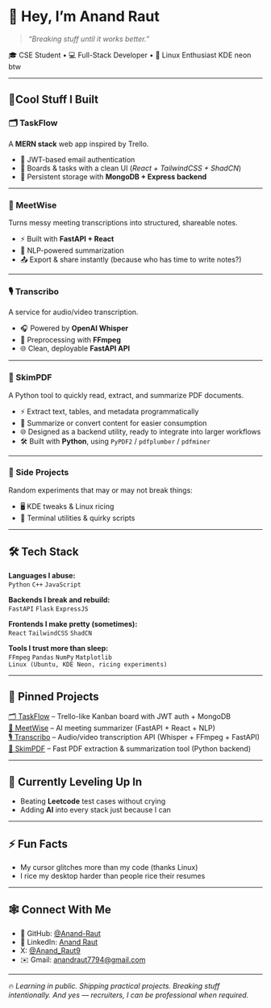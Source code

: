 # 👋 Hey, I’m Anand Raut  

> *“Breaking stuff until it works better.”*  

🎓 CSE Student • 💻 Full-Stack Developer • 🐧 Linux Enthusiast KDE neon btw

---

## 🚀Cool Stuff I Built

### 🗂️ TaskFlow  
A **MERN stack** web app inspired by Trello.  
- 🔐 JWT-based email authentication  
- 📝 Boards & tasks with a clean UI (*React + TailwindCSS + ShadCN*)  
- 💾 Persistent storage with **MongoDB + Express backend**  

---

### 🧠 MeetWise  
Turns messy meeting transcriptions into structured, shareable notes.  
- ⚡ Built with **FastAPI + React**  
- 📝 NLP-powered summarization
- 📤 Export & share instantly (because who has time to write notes?)  

---

### 🎙️ Transcribo  
A service for audio/video transcription.  
- 🎧 Powered by **OpenAI Whisper**  
- 🔄 Preprocessing with **FFmpeg**  
- 🌐 Clean, deployable **FastAPI API**  

---
### 📄 SkimPDF  
A Python tool to quickly read, extract, and summarize PDF documents.  
- ⚡ Extract text, tables, and metadata programmatically  
- 📝 Summarize or convert content for easier consumption  
- 🌐 Designed as a backend utility, ready to integrate into larger workflows  
- 🛠️ Built with **Python**, using `PyPDF2` / `pdfplumber` / `pdfminer`  

---
### 🎯 Side Projects  
Random experiments that may or may not break things:  
- 🖥️ KDE tweaks & Linux ricing  
- 🐧 Terminal utilities & quirky scripts  

---

## 🛠️ Tech Stack  

**Languages I abuse:**  
`Python` `C++` `JavaScript`  

**Backends I break and rebuild:**  
`FastAPI`  `Flask`  `ExpressJS`  

**Frontends I make pretty (sometimes):**  
`React` `TailwindCSS` `ShadCN`  

**Tools I trust more than sleep:**  
`FFmpeg` `Pandas` `NumPy` `Matplotlib`  
`Linux (Ubuntu, KDE Neon, ricing experiments)`  

---

## 📌 Pinned Projects  
[🗂️ TaskFlow](https://github.com/Anand-Raut/taskflow) – Trello-like Kanban board with JWT auth + MongoDB  
[🧠 MeetWise](https://github.com/Anand-Raut/meetwise) – AI meeting summarizer (FastAPI + React + NLP)  
[🎙️ Transcribo](https://github.com/Anand-Raut/transcribo) – Audio/video transcription API (Whisper + FFmpeg + FastAPI)  
[📄 SkimPDF](https://github.com/Anand-Raut/skimpdf) – Fast PDF extraction & summarization tool (Python backend)

---

## 🌱 Currently Leveling Up In  
- Beating **Leetcode** test cases without crying  
- Adding **AI** into every stack just because I can  

---

## ⚡ Fun Facts  
- My cursor glitches more than my code (thanks Linux)  
- I rice my desktop harder than people rice their resumes  

---

## 🕸️ Connect With Me  
- 🐙 GitHub: [@Anand-Raut](https://github.com/Anand-Raut)  
- 💼 LinkedIn: [Anand Raut](https://www.linkedin.com/in/anand-raut-a9b536326/)  
- X: [@Anand_Raut9](https://x.com/Anand_Raut9)  
- ✉️ Gmail: anandraut7794@gmail.com  

---

🔥 *Learning in public. Shipping practical projects. Breaking stuff intentionally. And yes — recruiters, I can be professional when required.*
